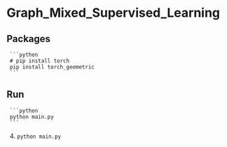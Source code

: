 # Graph_Mixed_Supervised_Learning

## Packages
     ```python
     # pip install torch    
     pip install torch_geometric
     ```



## Run
     ```python
     python main.py   
     ```


4.   
     ```python
     python main.py  
     ```
